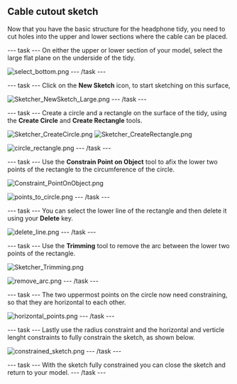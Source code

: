 ## Cable cutout sketch

Now that you have the basic structure for the headphone tidy, you need to cut holes into the upper and lower sections where the cable can be placed.

--- task ---
On either the upper or lower section of your model, select the large flat plane on the underside of the tidy.

![select_bottom.png](images/select_bottom.png)
--- /task ---

--- task ---
Click on the **New Sketch** icon, to start sketching on this surface,

![Sketcher_NewSketch_Large.png](images/Sketcher_NewSketch_Large.png)
--- /task ---

--- task ---
Create a circle and a rectangle on the surface of the tidy, using the **Create Circle** and **Create Rectangle** tools.

![Sketcher_CreateCircle.png](images/Sketcher_CreateCircle.png)
![Sketcher_CreateRectangle.png](images/Sketcher_CreateRectangle.png)

![circle_rectangle.png](images/circle_rectangle.png)
--- /task ---

--- task ---
Use the **Constrain Point on Object** tool to afix the lower two points of the rectangle to the circumference of the circle.

![Constraint_PointOnObject.png](images/Constraint_PointOnObject.png)

![points_to_circle.png](images/points_to_circle.png)
--- /task ---

--- task ---
You can select the lower line of the rectangle and then delete it using your **Delete** key.

![delete_line.png](images/delete_line.png)
--- /task ---

--- task ---
Use the **Trimming** tool to remove the arc between the lower two points of the rectangle.

![Sketcher_Trimming.png](images/Sketcher_Trimming.png)

![remove_arc.png](images/remove_arc.png)
--- /task ---

--- task ---
The two uppermost points on the circle now need constraining, so that they are horizontal to each other.

![horizontal_points.png](images/horizontal_points.png)
--- /task ---

--- task ---
Lastly use the radius constraint and the horizontal and verticle lenght constraints to fully constrain the sketch, as shown below.

![constrained_sketch.png](images/constrained_sketch.png)
--- /task ---

--- task ---
With the sketch fully constrained you can close the sketch and return to your model.
--- /task ---
